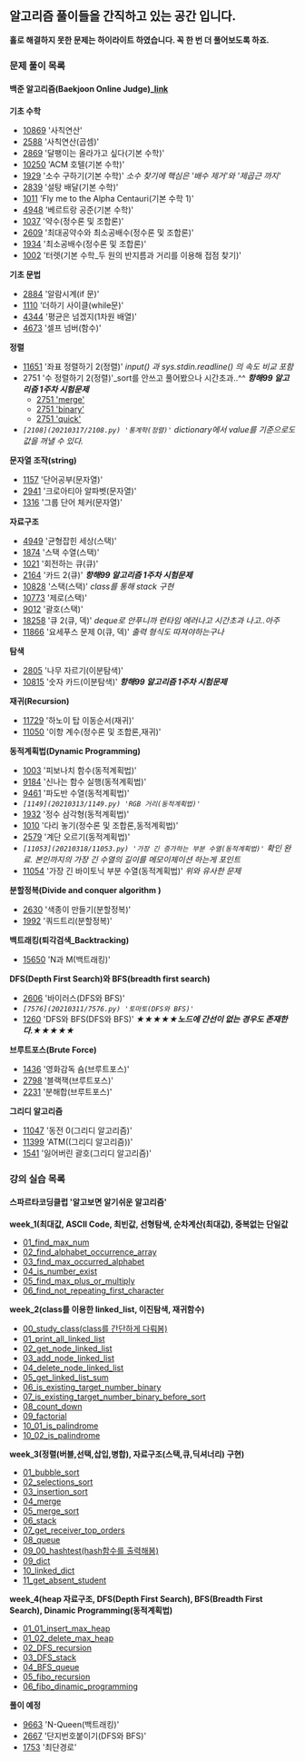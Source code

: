 ## **알고리즘 풀이들을 간직하고 있는 공간 입니다.**
**홀로 해결하지 못한 문제는 하이라이트 하였습니다. 꼭 한 번 더 풀어보도록 하죠.**

### **문제 풀이 목록**
#### **백준 알고리즘(Baekjoon Online Judge)_[link](https://www.acmicpc.net/)** 
**기초 수학**
- [10869](20210305/10869.py) '사칙연산' 
- [2588](20210305/2588.py) '사칙연산(곱셈)'
- [2869](20210308/2869.py) '달팽이는 올라가고 싶다(기본 수학)' 
- [10250](20210308/10250.py) 'ACM 호텔(기본 수학)' 
- [1929](20210308/1929.py) '소수 구하기(기본 수학)' _소수 찾기에 핵심은 '배수 제거'와 '제곱근 까지'_
- [2839](20210312/2839.py) '설탕 배달(기본 수학)' 
- [1011](20210312/1011.py) 'Fly me to the Alpha Centauri(기본 수학 1)' 
- [4948](20210312/4948.py) '베르트랑 공준(기본 수학)' 
- [1037](20210313/1037.py) '약수(정수론 및 조합론)' 
- [2609](20210313/2609.py) '최대공약수와 최소공배수(정수론 및 조합론)' 
- [1934](20210315/1934.py) '최소공배수(정수론 및 조합론)' 
- [1002](20210317/1002.py) '터렛(기본 수학_두 원의 반지름과 거리를 이용해 접점 찾기)' 
  
**기초 문법**
- [2884](20210305/2884.py) '알람시계(if 문)' 
- [1110](20210305/1110.py) '더하기 사이클(while문)' 
- [4344](20210306/4344.py) '평균은 넘겠지(1차원 배열)' 
- [4673](20210306/4673.py) '셀프 넘버(함수)'
  
**정렬**
- [11651](20210309/11651.py) '좌표 정렬하기 2(정렬)' _input() 과 sys.stdin.readline() 의 속도 비교 포함_
- 2751 '수 정렬하기 2(정렬)'_sort를 안쓰고 풀어봤으나 시간초과..^^ **_항해99 알고리즘 1주차 시험문제_**
    - [2751 'merge'](20210312/week_1_test/2751_merge.py)
    - [2751 'binary'](20210312/week_1_test/2751_binary.py)
    - [2751 'quick'](20210312/week_1_test/2751_quick.py)
- _`[2108](20210317/2108.py) '통계학(정렬)'`_ _dictionary에서 value를 기준으로도 값을 꺼낼 수 있다._
  
**문자열 조작(string)**
- [1157](20210306/1157.py) '단어공부(문자열)' 
- [2941](20210306/2941.py) '크로아티아 알파벳(문자열)' 
- [1316](20210312/1316.py) '그룹 단어 체커(문자열)' 
  
**자료구조**
- [4949](20210310/4949.py) '균형잡힌 세상(스택)' 
- [1874](20210310/1874.py) '스택 수열(스택)' 
- [1021](20210310/1021.py) '회전하는 큐(큐)' 
- [2164](20210312/week_1_test/2164.py) '카드 2(큐)'  **_항해99 알고리즘 1주차 시험문제_**
- [10828](20210315/10828.py) '스택(스택)' _class를 통해 stack 구현_
- [10773](20210315/10773.py) '제로(스택)' 
- [9012](20210315/9012.py) '괄호(스택)' 
- [18258](20210315/18258.py) '큐 2(큐, 덱)' _deque로 안푸니까 런타임 에러나고 시간초과 나고..아주_
- [11866](20210317/11866.py) '요세푸스 문제 0(큐, 덱)' _출력 형식도 따져야하는구나_

**탐색**
- [2805](20210309/2805.py) '나무 자르기(이분탐색)' 
- [10815](20210312/week_1_test/10815.py) '숫자 카드(이분탐색)'  **_항해99 알고리즘 1주차 시험문제_**
  
**재귀(Recursion)**
- [11729](20210309/11729.py) '하노이 탑 이동순서(재귀)' 
- [11050](20210315/11050.py) '이항 계수(정수론 및 조합론,재귀)' 
  
**동적계획법(Dynamic Programming)**
- [1003](20210311/1003.py) '피보나치 함수(동적계획법)' 
- [9184](20210312/9184.py) '신나는 함수 실행(동적계획법)' 
- [9461](20210313/9461.py) '파도반 수열(동적계획법)' 
- _`[1149](20210313/1149.py) 'RGB 거리(동적계획법)'`_ 
- [1932](20210313/1932.py) '정수 삼각형(동적계획법)' 
- [1010](20210315/1010.py) '다리 놓기(정수론 및 조합론,동적계획법)' 
- [2579](20210317/2579.py) '계단 오르기(동적계획법)' 
- _`[11053](20210318/11053.py) '가장 긴 증가하는 부분 수열(동적계획법)'`_ _확인 완료. 본인까지의 가장 긴 수열의 길이를 메모이제이션 하는게 포인트_
- [11054](20210318/11054.py) '가장 긴 바이토닉 부분 수열(동적계획법)' _위와 유사한 문제_

**분할정복(Divide and conquer algorithm )**
- [2630](20210316/2630.py) '색종이 만들기(분할정복)' 
- [1992](20210317/1992.py) '쿼드트리(분할정복)' 

**백트래킹(퇴각검색_Backtracking)**
- [15650](20210316/15650.py) 'N과 M(백트래킹)' 

**DFS(Depth First Search)와 BFS(breadth first search)**
- [2606](20210311/2606.py) '바이러스(DFS와 BFS)' 
- _`[7576](20210311/7576.py) '토마토(DFS와 BFS)'`_ 
- [1260](20210315/1260.py) 'DFS와 BFS(DFS와 BFS)' **_★★★★★노드에 간선이 없는 경우도 존재한다.★★★★★_**
  
**브루트포스(Brute Force)**
- [1436](20210312/1436.py) '영화감독 숌(브루트포스)' 
- [2798](20210312/2798.py) '블랙잭(브루트포스)' 
- [2231](20210312/2231.py) '분해합(브루트포스)' 
  
**그리디 알고리즘**
- [11047](20210313/11047.py) '동전 0(그리디 알고리즘)' 
- [11399](20210313/11399.py) 'ATM((그리디 알고리즘))' 
- [1541](20210313/1541.py) '잃어버린 괄호(그리디 알고리즘)' 

### **강의 실습 목록**
#### 스파르타코딩클럽 '알고보면 알기쉬운 알고리즘'
**week_1(최대값, ASCII Code, 최빈값, 선형탐색, 순차계산(최대값), 중복없는 단일값**
- [01_find_max_num](spartacodingclub/week_1/01_find_max_num.py)
- [02_find_alphabet_occurrence_array](spartacodingclub/week_1/02_find_alphabet_occurrence_array.py)
- [03_find_max_occurred_alphabet](spartacodingclub/week_1/03_find_max_occurred_alphabet.py)
- [04_is_number_exist](spartacodingclub/week_1/04_is_number_exist.py)
- [05_find_max_plus_or_multiply](spartacodingclub/week_1/05_find_max_plus_or_multiply.py)
- [06_find_not_repeating_first_character](spartacodingclub/week_1/06_find_not_repeating_first_character.py)
  
**week_2(class를 이용한 linked_list, 이진탐색, 재귀함수)**
- [00_study_class(class를 간단하게 다뤄봄)](spartacodingclub/week_2/study_class.py)
- [01_print_all_linked_list](spartacodingclub/week_2/01_print_all_linked_list.py)
- [02_get_node_linked_list](spartacodingclub/week_2/02_get_node_linked_list.py)
- [03_add_node_linked_list](spartacodingclub/week_2/03_add_node_linked_list.py)
- [04_delete_node_linked_list](spartacodingclub/week_2/04_delete_node_linked_list.py)
- [05_get_linked_list_sum](spartacodingclub/week_2/05_get_linked_list_sum.py)
- [06_is_existing_target_number_binary](spartacodingclub/week_2/06_is_existing_target_number_binary.py)
- [07_is_existing_target_number_binary_before_sort](spartacodingclub/week_2/07_is_existing_target_number_binary_before_sort.py)
- [08_count_down](spartacodingclub/week_2/08_count_down.py)
- [09_factorial](spartacodingclub/week_2/09_factorial.py)
- [10_01_is_palindrome](spartacodingclub/week_2/10_01_is_palindrome.py)
- [10_02_is_palindrome](spartacodingclub/week_2/10_02_is_palindrome.py)
  
**week_3(정렬(버블,선택,삽입,병합), 자료구조(스택,큐,딕셔너리) 구현)**
- [01_bubble_sort](spartacodingclub/week_3/01_bubble_sort.py)
- [02_selections_sort](spartacodingclub/week_3/02_selections_sort.py)
- [03_insertion_sort](spartacodingclub/week_3/03_insertion_sort.py)
- [04_merge](spartacodingclub/week_3/04_merge.py)
- [05_merge_sort](spartacodingclub/week_3/05_merge_sort.py)
- [06_stack](spartacodingclub/week_3/06_stack.py)
- [07_get_receiver_top_orders](spartacodingclub/week_3/07_get_receiver_top_orders.py)
- [08_queue](spartacodingclub/week_3/08_queue.py)
- [09_00_hashtest(hash함수를 출력해봄)](spartacodingclub/week_3/hashtest.py)
- [09_dict](spartacodingclub/week_3/09_dict.py)
- [10_linked_dict](spartacodingclub/week_3/10_linked_dict.py)
- [11_get_absent_student](spartacodingclub/week_3/11_get_absent_student.py)
  
**week_4(heap 자료구조, DFS(Depth First Search), BFS(Breadth First Search), Dinamic Programming(동적계획법)**
- [01_01_insert_max_heap](spartacodingclub/week_4/01_01_insert_max_heap.py)
- [01_02_delete_max_heap](spartacodingclub/week_4/01_02_delete_max_heap.py)
- [02_DFS_recursion](spartacodingclub/week_4/02_DFS_recursion.py)
- [03_DFS_stack](spartacodingclub/week_4/03_DFS_stack.py)
- [04_BFS_queue](spartacodingclub/week_4/04_BFS_queue.py)
- [05_fibo_recursion](spartacodingclub/week_4/05_fibo_recursion.py)
- [06_fibo_dinamic_programming](spartacodingclub/week_4/06_fibo_dinamic_programming.py)
  
  
**풀이 예정**
- [9663]() 'N-Queen(백트래킹)'
- [2667]() '단지번호붙이기(DFS와 BFS)' 
- [1753]() '최단경로' 
